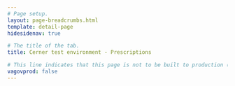```yaml
---
# Page setup.
layout: page-breadcrumbs.html
template: detail-page
hidesidenav: true

# The title of the tab.
title: Cerner test environment - Prescriptions

# This line indicates that this page is not to be built to production (www.va.gov)
vagovprod: false
---
```


<div data-widget-type="refill-track-prescriptions-page"></div>
